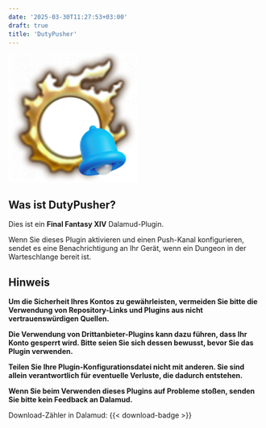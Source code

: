 ```yaml
---
date: '2025-03-30T11:27:53+03:00'
draft: true
title: 'DutyPusher'
---
```


![Logo](https://github.com/MorCherlf/FFXIVDutyPusher/blob/master/Resources/img/icon.png?raw=true)

## Was ist DutyPusher?

Dies ist ein **Final Fantasy XIV** Dalamud-Plugin.

Wenn Sie dieses Plugin aktivieren und einen Push-Kanal konfigurieren, sendet es eine Benachrichtigung an Ihr Gerät, wenn ein Dungeon in der Warteschlange bereit ist.

## Hinweis

**Um die Sicherheit Ihres Kontos zu gewährleisten, vermeiden Sie bitte die Verwendung von Repository-Links und Plugins aus nicht vertrauenswürdigen Quellen.**

**Die Verwendung von Drittanbieter-Plugins kann dazu führen, dass Ihr Konto gesperrt wird. Bitte seien Sie sich dessen bewusst, bevor Sie das Plugin verwenden.**

**Teilen Sie Ihre Plugin-Konfigurationsdatei nicht mit anderen. Sie sind allein verantwortlich für eventuelle Verluste, die dadurch entstehen.**

**Wenn Sie beim Verwenden dieses Plugins auf Probleme stoßen, senden Sie bitte kein Feedback an Dalamud.**

Download-Zähler in Dalamud: {{< download-badge >}}